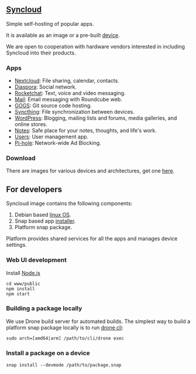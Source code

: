 ## [Syncloud](https://syncloud.org)

Simple self-hosting of popular apps.

It is available as an image or a pre-built [device](https://shop.syncloud.org).

We are open to cooperation with hardware vendors interested in including Syncloud into their products.

### Apps

* [Nextcloud](https://nextcloud.com/): File sharing, calendar, contacts.
* [Diaspora](https://diasporafoundation.org/): Social network.
* [Rocketchat](https://rocket.chat/): Text, voice and video messaging.
* [Mail](https://roundcube.net/): Email messaging with Roundcube web.
* [GOGS](https://gogs.io/): Git source code hosting.
* [Syncthing](https://syncthing.net/): File synchronization between devices.
* [WordPress](https://wordpress.org/): Blogging, mailing lists and forums, media galleries, and online stores.
* [Notes](https://standardnotes.org/): Safe place for your notes, thoughts, and life's work.
* [Users](https://github.com/kakwa/ldapcherr/): User management app.
* [Pi-hole](https://pi-hole.net): Network-wide Ad Blocking.

### Download

There are images for various devices and architectures, get one [here](https://github.com/syncloud/platform/wiki).

## For developers

Syncloud image contains the following components:

1. Debian based [linux OS](github.com/syncloud/image).
2. Snap based app [installer](https://github.com/syncloud/snapd).
3. Platform snap package.

Platform provides shared services for all the apps and manages device settings.

### Web UI development

Install [Node.js](https://nodejs.org/en/download)

````
cd www/public
npm install
npm start
````

### Building a package locally
We use Drone build server for automated builds.
The simplest way to build a platform snap package locally is to run [drone cli](http://docs.drone.io/cli-installation):
````
sudo arch=[amd64|arm] /path/to/cli/drone exec
````

### Install a package on a device
````
snap install --devmode /path/to/package.snap
````
